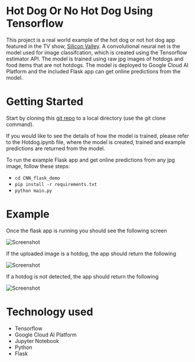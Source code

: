 # Hot Dog Or No Hot Dog Using Tensorflow 

This project is a real world example of the hot dog or not hot dog app featured in the TV show, [Silicon Valley](https://youtu.be/ACmydtFDTGs). A convolutional neural net is the model used for image classifcation, which is created using the Tensorflow estimator API. The model is trained using raw jpg images of hotdogs and food items that are not hotdogs. The model is deployed to Google Cloud AI Platform and the included Flask app can get online predictions from the model. 

# Getting Started

Start by cloning this [git repo](https://github.com/samkahr/hotdog_cnn.git) to a local directory (use the git clone command).

If you would like to see the details of how the model is trained, please refer to the Hotdog.ipynb file, where the model is created, trained and example predictions are returned from the model. 

To run the example Flask app and get online predictions from any jpg image, follow these steps:

* `cd CNN_flask_demo`
* `pip install -r requirements.txt`
* `python main.py`

# Example

Once the flask app is running you should see the following screen

![Screenshot](screenshots/hotdog_blank.png)

If the uploaded image is a hotdog, the app should return the following

![Screenshot](screenshots/hotdog.png)

If a hotdog is not detected, the app should return the following

![Screenshot](screenshots/not_hotdog.png)

# Technology used

* Tensorflow
* Google Cloud AI Platform
* Jupyter Notebook
* Python
* Flask
